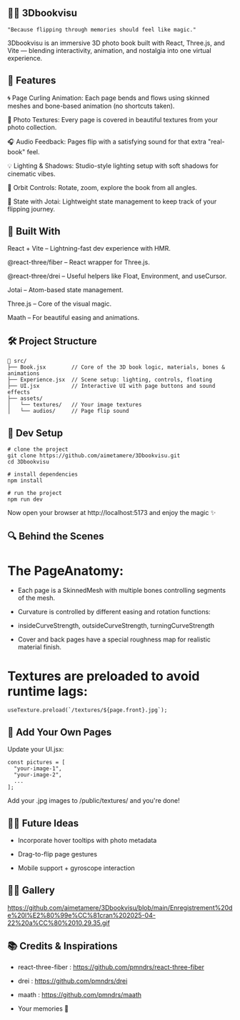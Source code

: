 ## 📖✨ 3Dbookvisu
    
    "Because flipping through memories should feel like magic."

3Dbookvisu is an immersive 3D photo book built with React, Three.js, and Vite — blending interactivity, animation, and nostalgia into one virtual experience.

## 🚀 Features

🌀 Page Curling Animation: Each page bends and flows using skinned meshes and bone-based animation (no shortcuts taken).

🌄 Photo Textures: Every page is covered in beautiful textures from your photo collection.

🎧 Audio Feedback: Pages flip with a satisfying sound for that extra "real-book" feel.

💡 Lighting & Shadows: Studio-style lighting setup with soft shadows for cinematic vibes.

🧭 Orbit Controls: Rotate, zoom, explore the book from all angles.

🧠 State with Jotai: Lightweight state management to keep track of your flipping journey.

## 🧱 Built With

React + Vite – Lightning-fast dev experience with HMR.

@react-three/fiber – React wrapper for Three.js.

@react-three/drei – Useful helpers like Float, Environment, and useCursor.

Jotai – Atom-based state management.

Three.js – Core of the visual magic.

Maath – For beautiful easing and animations.

## 🛠️ Project Structure

```
📁 src/
├── Book.jsx        // Core of the 3D book logic, materials, bones & animations
├── Experience.jsx  // Scene setup: lighting, controls, floating
├── UI.jsx          // Interactive UI with page buttons and sound effects
├── assets/
│   └── textures/   // Your image textures
│   └── audios/     // Page flip sound
```

## 🧪 Dev Setup

```
# clone the project
git clone https://github.com/aimetamere/3Dbookvisu.git
cd 3Dbookvisu

# install dependencies
npm install

# run the project
npm run dev

```
Now open your browser at http://localhost:5173 and enjoy the magic ✨

## 🔍 Behind the Scenes

# The PageAnatomy:

* Each page is a SkinnedMesh with multiple bones controlling segments of the mesh.

* Curvature is controlled by different easing and rotation functions:

* insideCurveStrength, outsideCurveStrength, turningCurveStrength

* Cover and back pages have a special roughness map for realistic material finish.

# Textures are preloaded to avoid runtime lags:

```
useTexture.preload(`/textures/${page.front}.jpg`);
```

## 🌈 Add Your Own Pages

Update your UI.jsx:
```
const pictures = [
  "your-image-1",
  "your-image-2",
  ...
];
```
Add your .jpg images to /public/textures/ and you're done!

## 🧙‍♂️ Future Ideas

* Incorporate hover tooltips with photo metadata

* Drag-to-flip page gestures

* Mobile support + gyroscope interaction

## 🧑‍🎨 Gallery

https://github.com/aimetamere/3Dbookvisu/blob/main/Enregistrement%20de%20l%E2%80%99e%CC%81cran%202025-04-22%20a%CC%80%2010.29.35.gif

## 📚 Credits & Inspirations

* react-three-fiber : https://github.com/pmndrs/react-three-fiber

* drei : https://github.com/pmndrs/drei

* maath : https://github.com/pmndrs/maath

* Your memories 📸
